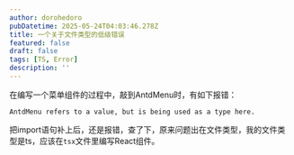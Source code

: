 ```yaml
---
author: dorohedoro
pubDatetime: 2025-05-24T04:03:46.278Z
title: 一个关于文件类型的低级错误
featured: false
draft: false
tags: [TS, Error]
description: ''
---
```


在编写一个菜单组件的过程中，敲到AntdMenu时，有如下报错：
```text
AntdMenu refers to a value, but is being used as a type here.
```
把import语句补上后，还是报错，查了下，原来问题出在文件类型，我的文件类型是ts，应该在`tsx`文件里编写React组件。